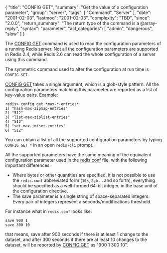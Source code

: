 {
  "title": "CONFIG GET",
  "summary": "Get the value of a configuration parameter",
  "group": "server",
  "tags": [
    "Command",
    "Server"
  ],
  "date": "2001-02-03",
  "lastmod": "2001-02-03",
  "complexity": "TBD",
  "since": "2.0.0",
  "return_summary": "The return type of the command is a @array-reply.",
  "syntax": "parameter",
  "acl_categories": [
    "admin",
    "dangerous",
    "slow"
  ]
}

The [CONFIG GET](/commands/config-get) command is used to read the configuration parameters of a
running Redis server.
Not all the configuration parameters are supported in Redis 2.4, while Redis 2.6
can read the whole configuration of a server using this command.

The symmetric command used to alter the configuration at run time is `CONFIG
SET`.

[CONFIG GET](/commands/config-get) takes a single argument, which is a glob-style pattern.
All the configuration parameters matching this parameter are reported as a list
of key-value pairs.
Example:

```
redis> config get *max-*-entries*
1) "hash-max-zipmap-entries"
2) "512"
3) "list-max-ziplist-entries"
4) "512"
5) "set-max-intset-entries"
6) "512"
```

You can obtain a list of all the supported configuration parameters by typing
`CONFIG GET *` in an open `redis-cli` prompt.

All the supported parameters have the same meaning of the equivalent
configuration parameter used in the [redis.conf][hgcarr22rc] file, with the
following important differences:

[hgcarr22rc]: http://github.com/redis/redis/raw/2.8/redis.conf

* Where bytes or other quantities are specified, it is not possible to use
  the `redis.conf` abbreviated form (`10k`, `2gb` ... and so forth), everything
  should be specified as a well-formed 64-bit integer, in the base unit of the
  configuration directive.
* The save parameter is a single string of space-separated integers.
  Every pair of integers represent a seconds/modifications threshold.

For instance what in `redis.conf` looks like:

```
save 900 1
save 300 10
```

that means, save after 900 seconds if there is at least 1 change to the dataset,
and after 300 seconds if there are at least 10 changes to the dataset, will be
reported by [CONFIG GET](/commands/config-get) as "900 1 300 10".

